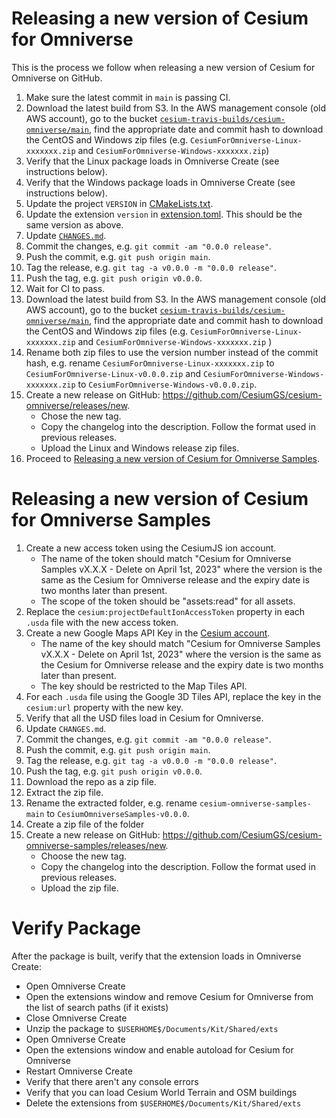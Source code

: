 # Releasing a new version of Cesium for Omniverse

This is the process we follow when releasing a new version of Cesium for Omniverse on GitHub.

1. Make sure the latest commit in `main` is passing CI.
2. Download the latest build from S3. In the AWS management console (old AWS account), go to the bucket [`cesium-travis-builds/cesium-omniverse/main`](https://s3.console.aws.amazon.com/s3/buckets/cesium-travis-builds?region=us-east-1&prefix=cesium-omniverse/main/&showversions=false), find the appropriate date and commit hash to download the CentOS and Windows zip files (e.g. `CesiumForOmniverse-Linux-xxxxxxx.zip` and `CesiumForOmniverse-Windows-xxxxxxx.zip`)
3. Verify that the Linux package loads in Omniverse Create (see instructions below).
4. Verify that the Windows package loads in Omniverse Create (see instructions below).
5. Update the project `VERSION` in [CMakeLists.txt](../../CMakeLists.txt).
6. Update the extension `version` in [extension.toml](../../exts/cesium.omniverse/config/extension.toml). This should be the same version as above.
7. Update [`CHANGES.md`](CHANGES.md).
8. Commit the changes, e.g. `git commit -am "0.0.0 release"`.
9. Push the commit, e.g. `git push origin main`.
10. Tag the release, e.g. `git tag -a v0.0.0 -m "0.0.0 release"`.
11. Push the tag, e.g. `git push origin v0.0.0`.
12. Wait for CI to pass.
13. Download the latest build from S3. In the AWS management console (old AWS account), go to the bucket [`cesium-travis-builds/cesium-omniverse/main`](https://s3.console.aws.amazon.com/s3/buckets/cesium-travis-builds?region=us-east-1&prefix=cesium-omniverse/main/&showversions=false), find the appropriate date and commit hash to download the CentOS and Windows zip files (e.g. `CesiumForOmniverse-Linux-xxxxxxx.zip` and `CesiumForOmniverse-Windows-xxxxxxx.zip` )
14. Rename both zip files to use the version number instead of the commit hash, e.g. rename `CesiumForOmniverse-Linux-xxxxxxx.zip` to `CesiumForOmniverse-Linux-v0.0.0.zip` and `CesiumForOmniverse-Windows-xxxxxxx.zip` to `CesiumForOmniverse-Windows-v0.0.0.zip`.
15. Create a new release on GitHub: https://github.com/CesiumGS/cesium-omniverse/releases/new.
    * Chose the new tag.
    * Copy the changelog into the description. Follow the format used in previous releases.
    * Upload the Linux and Windows release zip files.
16. Proceed to [Releasing a new version of Cesium for Omniverse Samples](#releasing-a-new-version-of-cesium-for-omniverse-samples).

# Releasing a new version of Cesium for Omniverse Samples

1. Create a new access token using the CesiumJS ion account.
    * The name of the token should match "Cesium for Omniverse Samples vX.X.X - Delete on April 1st, 2023" where the version is the same as the Cesium for Omniverse release and the expiry date is two months later than present.
    * The scope of the token should be "assets:read" for all assets.
2. Replace the `cesium:projectDefaultIonAccessToken` property in each `.usda` file with the new access token.
3. Create a new Google Maps API Key in the [Cesium account](https://console.cloud.google.com/google/maps-apis/credentials?project=threed-tiles-api-testing).
    * The name of the key should match "Cesium for Omniverse Samples vX.X.X - Delete on April 1st, 2023" where the version is the same as the Cesium for Omniverse release and the expiry date is two months later than present.
    * The key should be restricted to the Map Tiles API.
4. For each `.usda` file using the Google 3D Tiles API, replace the key in the `cesium:url` property with the new key.
5. Verify that all the USD files load in Cesium for Omniverse.
6. Update `CHANGES.md`.
7. Commit the changes, e.g. `git commit -am "0.0.0 release"`.
8. Push the commit, e.g. `git push origin main`.
9. Tag the release, e.g. `git tag -a v0.0.0 -m "0.0.0 release"`.
10. Push the tag, e.g. `git push origin v0.0.0`.
11. Download the repo as a zip file.
12. Extract the zip file.
13. Rename the extracted folder, e.g. rename `cesium-omniverse-samples-main` to `CesiumOmniverseSamples-v0.0.0`.
14. Create a zip file of the folder
15. Create a new release on GitHub: https://github.com/CesiumGS/cesium-omniverse-samples/releases/new.
    * Choose the new tag.
    * Copy the changelog into the description. Follow the format used in previous releases.
    * Upload the zip file.


# Verify Package

After the package is built, verify that the extension loads in Omniverse Create:

* Open Omniverse Create
* Open the extensions window and remove Cesium for Omniverse from the list of search paths (if it exists)
* Close Omniverse Create
* Unzip the package to `$USERHOME$/Documents/Kit/Shared/exts`
* Open Omniverse Create
* Open the extensions window and enable autoload for Cesium for Omniverse
* Restart Omniverse Create
* Verify that there aren't any console errors
* Verify that you can load Cesium World Terrain and OSM buildings
* Delete the extensions from `$USERHOME$/Documents/Kit/Shared/exts`
